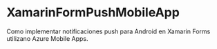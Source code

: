# XamarinFormPushMobileApp
Como implementar notificaciones push para Android en Xamarin Forms utilizano Azure Mobile Apps.
